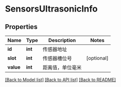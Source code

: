 # SensorsUltrasonicInfo

## Properties
Name | Type | Description | Notes
------------ | ------------- | ------------- | -------------
**id** | **int** | 传感器地址 | 
**slot** | **int** | 传感器槽位号 | [optional] 
**value** | **int** | 距离值，单位毫米 | 

[[Back to Model list]](../README.md#documentation-for-models) [[Back to API list]](../README.md#documentation-for-api-endpoints) [[Back to README]](../README.md)



